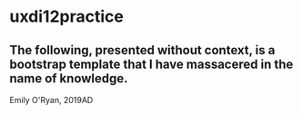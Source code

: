 # uxdi12practice
The following, presented without context, is a bootstrap template that I have massacered in the name of knowledge. 
-
Emily O'Ryan, 2019AD
